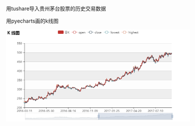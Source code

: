 用tushare导入贵州茅台股票的历史交易数据

用pyecharts画的k线图

![image](https://github.com/Lovephysics/little-tricks/blob/master/pyecharts/k.png)
